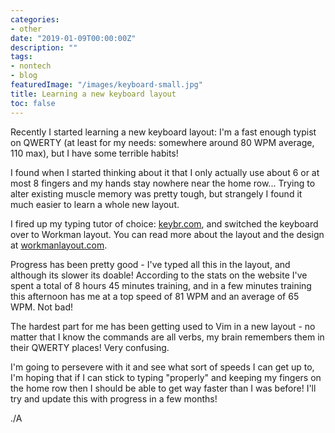 ```yaml
---
categories:
- other
date: "2019-01-09T00:00:00Z"
description: ""
tags:
- nontech
- blog
featuredImage: "/images/keyboard-small.jpg"
title: Learning a new keyboard layout
toc: false
---
```

Recently I started learning a new keyboard layout: I'm a fast enough typist on QWERTY (at least for my needs: somewhere around 80 WPM average, 110 max), but I have some terrible habits!
<!--more-->
I found when I started thinking about it that I only actually use about 6 or at most 8 fingers and my hands stay nowhere near the home row... Trying to alter existing muscle memory was pretty tough, but strangely I found it much easier to learn a whole new layout.

I fired up my typing tutor of choice: [keybr.com](http://www.keybr.com), and switched the keyboard over to Workman layout. You can read more about the layout and the design at [workmanlayout.com](https://workmanlayout.org/).

Progress has been pretty good - I've typed all this in the layout, and although its slower its doable! According to the stats on the website I've spent a total of 8 hours 45 minutes training, and in a few minutes training this afternoon has me at a top speed of 81 WPM and an average of 65 WPM. Not bad!

The hardest part for me has been getting used to Vim in a new layout - no matter that I know the commands are all verbs, my brain remembers them in their QWERTY places! Very confusing.

I'm going to persevere with it and see what sort of speeds I can get up to, I'm hoping that if I can stick to typing "properly" and keeping my fingers on the home row then I should be able to get way faster than I was before! I'll try and update this with progress in a few months!

./A

